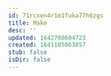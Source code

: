 ```yaml
---
id: 71rcxen4r1m1fuka77h6zgs
title: Make
desc: ''
updated: 1642708604723
created: 1641105063857
stub: false
isDir: false
---
```


